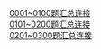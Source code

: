 [0001~0100题汇总连接](./link0001-0100.md)  
[0101~0200题汇总连接](./link0101-0200.md)  
[0201~0300题汇总连接](./link0201-0300.md)  